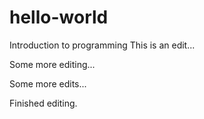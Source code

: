 # hello-world
Introduction to programming
This is an edit...

Some more editing...


Some more edits...


Finished editing.
